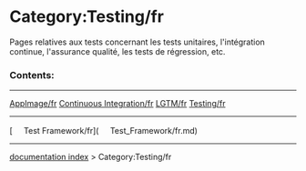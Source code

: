 # Category:Testing/fr
Pages relatives aux tests concernant les tests unitaires, l\'intégration continue, l\'assurance qualité, les tests de régression, etc.

### Contents:

  --------------------------------------- ------------------------------------------------------------------- -------------------------------
  [AppImage/fr](AppImage/fr.md)   [Continuous Integration/fr](Continuous_Integration/fr.md)   [LGTM/fr](LGTM/fr.md)
  [Testing/fr](Testing/fr.md)                                                                         
  --------------------------------------- ------------------------------------------------------------------- -------------------------------

[<img src="images/Property.png" style="width:16px"> Test Framework/fr](<img src="images/Property.png" style="width:16px"> Test_Framework/fr.md)

---
[documentation index](../README.md) > Category:Testing/fr
